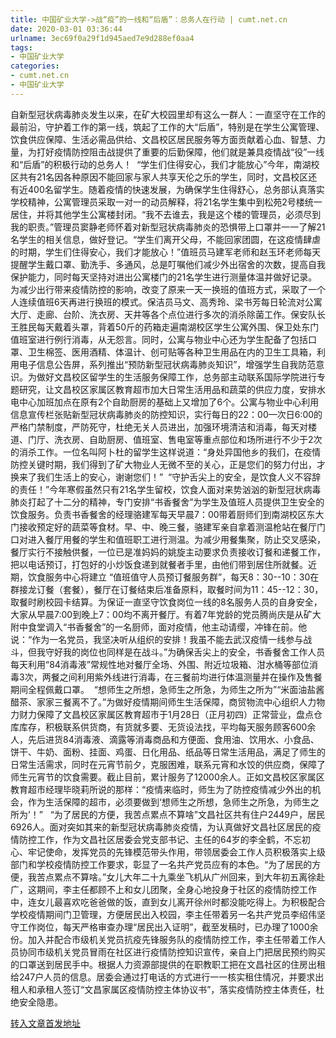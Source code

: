 ```yaml
---
title: 中国矿业大学->战“疫”的一线和“后盾”：总务人在行动 | cumt.net.cn
date: 2020-03-01 03:36:44
urlname: 3ec69f0a29f1d945aed7e9d288ef0aa4
tags: 
- 中国矿业大学
categories:
- cumt.net.cn
- 中国矿业大学
---
```

自新型冠状病毒肺炎发生以来，在矿大校园里却有这么一群人：一直坚守在工作的最前沿，守护着工作的第一线，筑起了工作的大“后盾”，特别是在学生公寓管理、饮食供应保障、生活必需品供给、文昌校区居民服务等方面贡献着心血、智慧、力量，为打好疫情防控阻击战提供了重要的后勤保障，他们就是兼具疫情战“役”一线和“后盾”的积极行动的总务人！  “学生们住得安心，我们才能放心”今年，南湖校区共有21名因各种原因不能回家与家人共享天伦之乐的学生，同时，文昌校区还有近400名留学生。随着疫情的快速发展，为确保学生住得舒心，总务部认真落实学校精神，公寓管理员采取一对一的动员解释，将21名学生集中到松苑2号楼统一居住，并将其他学生公寓楼封闭。“我不去谁去，我是这个楼的管理员，必须尽到我的职责。”管理员窦静老师怀着对新型冠状病毒肺炎的恐惧带上口罩并一一了解21名学生的相关信息，做好登记。“学生们离开父母，不能回家团圆，在这疫情肆虐的时期，学生们住得安心，我们才能放心！”值班员马建军老师和赵玉环老师每天提醒学生戴口罩、勤洗手、多通风，总是叮嘱他们减少外出宿舍的次数，提高自我保护能力，同时每天坚持对进出公寓楼门的21名学生进行测量体温并做好记录。为减少出行带来疫情防控的影响，改变了原来一天一换班的值班方式，采取了一个人连续值班6天再进行换班的模式。保洁员马文、高秀玲、梁书芳每日轮流对公寓大厅、走廊、台阶、洗衣房、天井等各个点位进行多次的消杀除菌工作。保安队长王胜民每天戴着头罩，背着50斤的药箱走遍南湖校区学生公寓外围、保卫处东门值班室进行例行消毒，从无怨言。同时，公寓与物业中心还为学生配备了包括口罩、卫生棉签、医用酒精、体温计、创可贴等各种卫生用品在内的卫生工具箱，利用电子信息公告屏，系列推出“预防新型冠状病毒肺炎知识”，增强学生自我防范意识。为做好文昌校区留学生的生活服务保障工作，总务部主动联系国际学院进行专题研究，让文昌校区家属区教育超市加大日常生活用品和蔬菜的供应力度，安排水电中心加班加点在原有2个自助厨房的基础上又增加了6个。公寓与物业中心利用信息宣传栏张贴新型冠状病毒肺炎的防控知识，实行每日的22：00—次日6:00的严格门禁制度，严防死守，杜绝无关人员进出，加强环境清洁和消毒，每天对楼道、门厅、洗衣房、自助厨房、值班室、售电室等重点部位和场所进行不少于2次的消杀工作。一位名叫阿卜杜的留学生这样说道：“身处异国他乡的我们，在疫情防控关键时期，我们得到了矿大物业人无微不至的关心，正是您们的努力付出，才换来了我们生活上的安心，谢谢您们！”  “守护舌尖上的安全，是饮食人义不容辞的责任！”今年寒假虽然只有21名学生留校，饮食人面对来势汹汹的新型冠状病毒肺炎打起了十二分的精神，专门安排“书香餐舍”为学生及值班人员提供卫生安全的饮食服务。负责书香餐舍的经理骆建军每天早晨7：00带着厨师们到南湖校区东大门接收预定好的蔬菜等食材。早、中、晚三餐，骆建军亲自拿着测温枪站在餐厅门口对进入餐厅用餐的学生和值班职工进行测温。为减少用餐集聚，防止交叉感染，餐厅实行不接触供餐，一位已是准妈妈的姚旋主动要求负责接收订餐和递餐工作，把以电话预订，打包好的小炒饭食递到就餐者手里，由他们带到居住所就餐。近期，饮食服务中心将建立 “值班值守人员预订餐服务群”，每天8：30--10：30在群接龙订餐（套餐），餐厅在订餐结束后准备原料，取餐时间为11：45--12：30，取餐时刷校园卡结算。为保证一直坚守饮食岗位一线的8名服务人员的自身安全，大家从早晨7:00到晚上7：00均不离开餐厅。有着7年党龄的党员腾尚庆是从矿大附中食堂调入“书香餐舍”的一名厨师，面对疫情，他主动请缨，冲锋在前。他说：“作为一名党员，我坚决听从组织的安排！我虽不能去武汉疫情一线参与战斗，但我守好我的岗位也同样是在战斗。”为确保舌尖上的安全，书香餐舍工作人员每天利用“84消毒液”常规性地对餐厅全场、外围、附近垃圾箱、泔水桶等部位消毒3次，两餐之间利用紫外线进行消毒，在三餐前均进行体温测量并在操作及售餐期间全程佩戴口罩。  “想师生之所想，急师生之所急，为师生之所为”“米面油盐酱醋茶、家家三餐离不了。”为做好疫情期间师生生活保障，商贸物流中心组织人力物力财力保障了文昌校区家属区教育超市于1月28日（正月初四）正常营业，盘点仓库库存，积极联系供货商，有货就多要、无货设法找，平均每天服务顾客600余人，先后进货84消毒液、滴露等消毒商品和方便面、食用油、饮用水、小食品、饼干、牛奶、面粉、挂面、鸡蛋、日化用品、纸品等日常生活用品，满足了师生的日常生活需求，同时在元宵节前夕，克服困难，联系元宵和水饺的供应商，保障了师生元宵节的饮食需要。截止目前，累计服务了12000余人。正如文昌校区家属区教育超市经理毕晓莉所说的那样：“疫情来临时，师生为了防控疫情减少外出的机会，作为生活保障的超市，必须要做到‘想师生之所想，急师生之所急，为师生之所为’！”   “为了居民的方便，我苦点累点不算啥”文昌社区共有住户2449户，居民6926人。面对突如其来的新型冠状病毒肺炎疫情，为认真做好文昌社区居民的疫情防控工作，作为文昌社区居委会党支部书记、主任的64岁的李全鹤，不忘初心、牢记使命，发挥党员的先锋模范带头作用，带领居委会工作人员积极落实上级部门和学校疫情防控工作要求，彰显了一名共产党员应有的本色。“为了居民的方便，我苦点累点不算啥。”女儿大年二十九乘坐飞机从广州回来，到大年初五离徐赴广，这期间，李主任都顾不上和女儿团聚，全身心地投身于社区的疫情防控工作中，连女儿最喜欢吃爸爸做的饭，直到女儿离开徐州时都没能吃得上。为积极配合学校疫情期间门卫管理，方便居民出入校园，李主任带着另一名共产党员李绍伟坚守工作岗位，每天严格审查办理“居民出入证明”，截至发稿时，已办理了1000余份。加入并配合市级机关党员抗疫先锋服务队的疫情防控工作，李主任带着工作人员协同市级机关党员冒雨在社区进行疫情防控知识宣传，亲自上门把居民预约购买的口罩送到居民手中。根据人力资源部提供的在职教职工把在文昌社区的住房出租给247户人员的信息。居委会通过打电话的方式进行一一核实租住情况，并要求出租人和承租人签订“文昌家属区疫情防控主体协议书”，落实疫情防控主体责任，杜绝安全隐患。



[转入文章首发地址](http://xwzx.cumt.edu.cn/87/6e/c523a558958/page.htm)